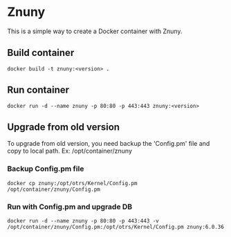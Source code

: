 # Znuny
This is a simple way to create a Docker container with Znuny.

## Build container
``
docker build -t znuny:<version> .
``

## Run container
``
docker run -d --name znuny -p 80:80 -p 443:443 znuny:<version>
``

## Upgrade from old version
To upgrade from old version, you need backup the 'Config.pm' file and copy to local path.
Ex: /opt/container/znuny

### Backup Config.pm file
``
docker cp znuny:/opt/otrs/Kernel/Config.pm /opt/container/znuny/Config.pm
``

### Run with Config.pm and upgrade DB
``
docker run -d --name znuny -p 80:80 -p 443:443 -v /opt/container/znuny/Config.pm:/opt/otrs/Kernel/Config.pm znuny:6.0.36
``
